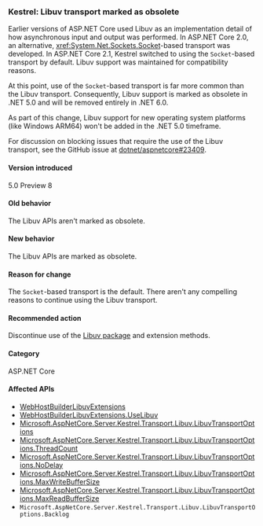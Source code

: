 ### Kestrel: Libuv transport marked as obsolete

Earlier versions of ASP.NET Core used Libuv as an implementation detail of how asynchronous input and output was performed. In ASP.NET Core 2.0, an alternative, <xref:System.Net.Sockets.Socket>-based transport was developed. In ASP.NET Core 2.1, Kestrel switched to using the `Socket`-based transport by default. Libuv support was maintained for compatibility reasons.

At this point, use of the `Socket`-based transport is far more common than the Libuv transport. Consequently, Libuv support is marked as obsolete in .NET 5.0 and will be removed entirely in .NET 6.0.

As part of this change, Libuv support for new operating system platforms (like Windows ARM64) won't be added in the .NET 5.0 timeframe.

For discussion on blocking issues that require the use of the Libuv transport, see the GitHub issue at [dotnet/aspnetcore#23409](https://github.com/dotnet/aspnetcore/issues/23409).

#### Version introduced

5.0 Preview 8

#### Old behavior

The Libuv APIs aren't marked as obsolete.

#### New behavior

The Libuv APIs are marked as obsolete.

#### Reason for change

The `Socket`-based transport is the default. There aren't any compelling reasons to continue using the Libuv transport.

#### Recommended action

Discontinue use of the [Libuv package](https://www.nuget.org/packages/Libuv) and extension methods.

#### Category

ASP.NET Core

#### Affected APIs

- [WebHostBuilderLibuvExtensions](/dotnet/api/microsoft.aspnetcore.hosting.webhostbuilderlibuvextensions?view=aspnetcore-3.0)
- [WebHostBuilderLibuvExtensions.UseLibuv](/dotnet/api/microsoft.aspnetcore.hosting.webhostbuilderlibuvextensions.uselibuv?view=aspnetcore-3.0)
- [Microsoft.AspNetCore.Server.Kestrel.Transport.Libuv.LibuvTransportOptions](/dotnet/api/microsoft.aspnetcore.server.kestrel.transport.libuv.libuvtransportoptions?view=aspnetcore-3.0)
- [Microsoft.AspNetCore.Server.Kestrel.Transport.Libuv.LibuvTransportOptions.ThreadCount](/dotnet/api/microsoft.aspnetcore.server.kestrel.transport.libuv.libuvtransportoptions.threadcount?view=aspnetcore-3.0)
- [Microsoft.AspNetCore.Server.Kestrel.Transport.Libuv.LibuvTransportOptions.NoDelay](/dotnet/api/microsoft.aspnetcore.server.kestrel.transport.libuv.libuvtransportoptions.nodelay?view=aspnetcore-3.0)
- [Microsoft.AspNetCore.Server.Kestrel.Transport.Libuv.LibuvTransportOptions.MaxWriteBufferSize](/dotnet/api/microsoft.aspnetcore.server.kestrel.transport.libuv.libuvtransportoptions.maxwritebuffersize?view=aspnetcore-3.0)
- [Microsoft.AspNetCore.Server.Kestrel.Transport.Libuv.LibuvTransportOptions.MaxReadBufferSize](/dotnet/api/microsoft.aspnetcore.server.kestrel.transport.libuv.libuvtransportoptions.maxreadbuffersize?view=aspnetcore-3.0)
- `Microsoft.AspNetCore.Server.Kestrel.Transport.Libuv.LibuvTransportOptions.Backlog`

<!-- 

#### Affected APIs

- `T:Microsoft.AspNetCore.Hosting.WebHostBuilderLibuvExtensions`
- `Overload:Microsoft.AspNetCore.Hosting.WebHostBuilderLibuvExtensions.UseLibuv`
- `T:Microsoft.AspNetCore.Server.Kestrel.Transport.Libuv.LibuvTransportOptions`
- `P:Microsoft.AspNetCore.Server.Kestrel.Transport.Libuv.LibuvTransportOptions.ThreadCount`
- `P:Microsoft.AspNetCore.Server.Kestrel.Transport.Libuv.LibuvTransportOptions.NoDelay`
- `P:Microsoft.AspNetCore.Server.Kestrel.Transport.Libuv.LibuvTransportOptions.MaxWriteBufferSize`
- `P:Microsoft.AspNetCore.Server.Kestrel.Transport.Libuv.LibuvTransportOptions.MaxReadBufferSize`
- `P:Microsoft.AspNetCore.Server.Kestrel.Transport.Libuv.LibuvTransportOptions.Backlog`

-->
